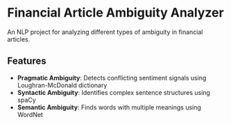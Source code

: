 # Financial Article Ambiguity Analyzer

An NLP project for analyzing different types of ambiguity in financial articles.

## Features

- **Pragmatic Ambiguity**: Detects conflicting sentiment signals using Loughran-McDonald dictionary
- **Syntactic Ambiguity**: Identifies complex sentence structures using spaCy
- **Semantic Ambiguity**: Finds words with multiple meanings using WordNet

